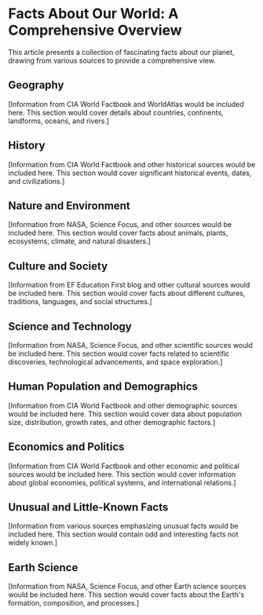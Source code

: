 # Facts About Our World: A Comprehensive Overview

This article presents a collection of fascinating facts about our planet, drawing from various sources to provide a comprehensive view.

## Geography

[Information from CIA World Factbook and WorldAtlas would be included here.  This section would cover details about countries, continents, landforms, oceans, and rivers.]

## History

[Information from CIA World Factbook and other historical sources would be included here.  This section would cover significant historical events, dates, and civilizations.]

## Nature and Environment

[Information from NASA, Science Focus, and other sources would be included here.  This section would cover facts about animals, plants, ecosystems, climate, and natural disasters.]

## Culture and Society

[Information from EF Education First blog and other cultural sources would be included here.  This section would cover facts about different cultures, traditions, languages, and social structures.]

## Science and Technology

[Information from NASA, Science Focus, and other scientific sources would be included here.  This section would cover facts related to scientific discoveries, technological advancements, and space exploration.]

## Human Population and Demographics

[Information from CIA World Factbook and other demographic sources would be included here.  This section would cover data about population size, distribution, growth rates, and other demographic factors.]

## Economics and Politics

[Information from CIA World Factbook and other economic and political sources would be included here.  This section would cover information about global economies, political systems, and international relations.]

## Unusual and Little-Known Facts

[Information from various sources emphasizing unusual facts would be included here.  This section would contain odd and interesting facts not widely known.]

## Earth Science

[Information from NASA, Science Focus, and other Earth science sources would be included here.  This section would cover facts about the Earth's formation, composition, and processes.]
